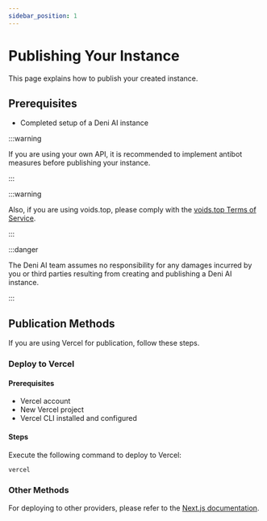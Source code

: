 ```yaml
---
sidebar_position: 1
---
```


# Publishing Your Instance

This page explains how to publish your created instance.

## Prerequisites

- Completed setup of a Deni AI instance

:::warning

If you are using your own API, it is recommended to implement antibot measures before publishing your instance.

:::

:::warning

Also, if you are using voids.top, please comply with the [voids.top Terms of Service](https://voids.top/terms-of-service).

:::

:::danger

The Deni AI team assumes no responsibility for any damages incurred by you or third parties resulting from creating and publishing a Deni AI instance.

:::

## Publication Methods

If you are using Vercel for publication, follow these steps.

### Deploy to Vercel

#### Prerequisites

- Vercel account
- New Vercel project
- Vercel CLI installed and configured

#### Steps

Execute the following command to deploy to Vercel:

```bash
vercel
```

### Other Methods

For deploying to other providers, please refer to the [Next.js documentation](https://nextjs.org/docs/app/building-your-application/deploying).
